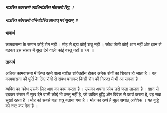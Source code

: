 ##### नाऽस्ति कामसमो व्याधिर्नाऽस्ति मोहसमो रिपुः ।
##### नाऽस्ति कोपसमो वनिर्नाऽस्ति ज्ञानात् परं सुखम् ॥

#### भावार्थ

कामवासना के समान कोई रोग नहीं । मोह से बड़ा कोई शत्रु नहीं । क्रोध जैसी कोई आग नहीं और ज्ञान से बढ़कर इस संसार में सुख देने वाली कोई वस्तु नहीं ॥ १२ ॥

#### तात्पर्य

अधिक कामवासना में लिप्त रहने वाला व्यक्ति शक्तिहीन होकर अनेक रोगों का शिकार हो जाता है । वह कामवासना की पूर्ति के लिए रोगी से संबंध बनाकर किसी रोग की गिरफ्त में भी आ सकता है ।

व्यक्ति का क्रोध उसके लिए आग का काम करता है । उसका अपना क्रोध उसे जला डालता है । ज्ञान से बढ़कर संसार में सुख देने वाली कोई भी वस्तु नहीं है, जो व्यक्ति बुद्धि और विवेक से कार्य करता है, वह सदा सुखी रहता है । मोह को सबसे बड़ा शत्रु बताया गया है । मोह का अर्थ है मूर्छा अर्थात् अविवेक । यह बुद्धि को नष्ट कर देता है ।